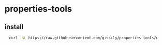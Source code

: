 # properties-tools

## install
```bash
  curl -sL https://raw.githubusercontent.com/gissily/properties-tools/main/props-demo.sh | sudo bash
```